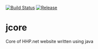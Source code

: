 [![Build Status](https://travis-ci.org/HHPnet/jcore.svg?branch=master)](https://travis-ci.org/HHPnet/jcore)
[![Release](https://jitpack.io/v/User/Repo.svg)](https://jitpack.io/#User/Repo)

# jcore
Core of HHP.net website written using java
